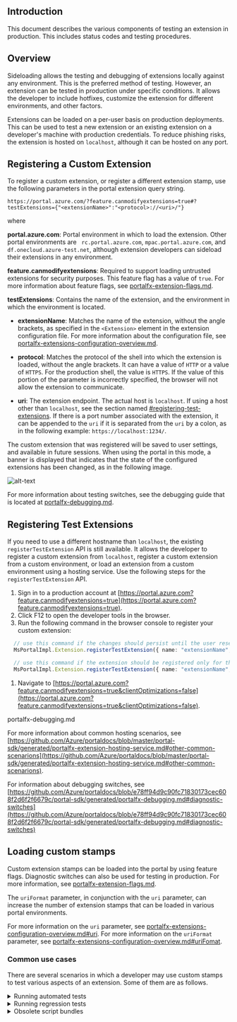 ## Introduction

This document describes the various components of testing an extension in production. This includes status codes and testing procedures.  

## Overview

Sideloading allows the testing and debugging of extensions locally against any environment. This is the preferred method of testing. However, an extension can be 
tested in production under specific conditions. It allows the developer to include hotfixes, customize the extension for different environments, and other factors. 

Extensions can be loaded on a per-user basis on production deployments. This can be used to test a new extension or an existing extension on a developer's machine with production credentials. To reduce phishing risks, the extension is hosted on `localhost`, although it can be hosted on any port. 

## Registering a Custom Extension 

To register a custom extension, or register a different extension stamp, use the following parameters in the portal extension query string.
 
```https://portal.azure.com/?feature.canmodifyextensions=true#?testExtensions={"<extensionName>":"<protocol>://<uri>/"}```

where

**portal.azure.com**: Portal environment in which to load the extension. Other portal environments are  ` rc.portal.azure.com`, `mpac.portal.azure.com`, and   `df.onecloud.azure-test.net`, although extension developers can sideload their extensions in any environment. 

**feature.canmodifyextensions**: Required to support loading untrusted extensions for security purposes. This feature flag has a value of `true`. For more information about feature flags, see [portalfx-extension-flags.md](portalfx-extension-flags.md).

**testExtensions**: Contains the name of the extension, and the environment in which the environment is located.

* **extensionName**: Matches the name of the extension, without the angle brackets, as specified in the `<Extension>` element  in the  extension configuration file.  For more information about the configuration file, see [portalfx-extensions-configuration-overview.md]().

* **protocol**: Matches the protocol of the shell into which the extension is loaded, without the angle brackets.  It can have a value of `HTTP` or a value of `HTTPS`. For the production shell, the value is `HTTPS`.  If the value of this portion of the parameter is incorrectly specified, the browser will not allow the extension to communicate. 

* **uri**: The extension endpoint. The actual host is `localhost`.  If using a host other than `localhost`, see the section named [#registering-test-extensions](#registering-test-extensions). If there is a port number associated with the extension, it can be appended to the `uri` if it is separated from the `uri` by a colon, as in the following example: `https://localhost:1234/`.

The custom extension that was registered will be saved to user settings, and available in future sessions. When using the portal in this mode, a banner is  displayed that indicates that the state of the configured extensions has been changed, as in the following image.

![alt-text](../media/portalfx-testinprod/localExtensions.png "Local extensions")

For more information about testing switches, see the debugging guide that is located at [portalfx-debugging.md](portalfx-debugging.md).

## Registering Test Extensions

 If you need to use a different hostname than  `localhost`, the existing `registerTestExtension` API is still available. It allows the developer to register a custom extension from `localhost`, register a custom extension from a custom environment, or load an extension from a custom environment using a hosting service. Use the following steps for the `registerTestExtension` API. 
 
 1. Sign in to a production account at [https://portal.azure.com?feature.canmodifyextensions=true](https://portal.azure.com?feature.canmodifyextensions=true).
 1. Click F12 to open the developer tools in the browser.
 1. Run the following command in the browser console to register your custom extension:
 
   ```ts
     // use this command if the changes should persist until the user resets the settings or executes MsPortalImpl.Extension.unregisterTestExtension("extensionName")
     MsPortalImpl.Extension.registerTestExtension({ name: "extensionName", uri: "https://someserver:59344" });
 
     // use this command if the extension should be registered only for the current portal load
     MsPortalImpl.Extension.registerTestExtension({ name: "extensionName", uri: "https://someserver:59344" }, true);
   ```

 1. Navigate to [https://portal.azure.com?feature.canmodifyextensions=true&clientOptimizations=false](https://portal.azure.com?feature.canmodifyextensions=true&clientOptimizations=false).
 

 portalfx-debugging.md

 
 For more information about common hosting scenarios, see [https://github.com/Azure/portaldocs/blob/master/portal-sdk/generated/portalfx-extension-hosting-service.md#other-common-scenarions](https://github.com/Azure/portaldocs/blob/master/portal-sdk/generated/portalfx-extension-hosting-service.md#other-common-scenarions).

<!-- TODO: Update this link to the extension flags document when it is complete. -->

 For information about debugging switches, see  [https://github.com/Azure/portaldocs/blob/e78ff94d9c90fc71830173cec608f2d6f2f6679c/portal-sdk/generated/portalfx-debugging.md#diagnostic-switches](https://github.com/Azure/portaldocs/blob/e78ff94d9c90fc71830173cec608f2d6f2f6679c/portal-sdk/generated/portalfx-debugging.md#diagnostic-switches)

## Loading custom stamps

Custom extension stamps can be loaded into the portal by using feature flags.  Diagnostic switches can also be used for testing in production.  For more information, see [portalfx-extension-flags.md](portalfx-extension-flags.md).

The `uriFormat` parameter, in conjunction with the `uri` parameter, can increase the number of extension stamps that can be loaded in various portal environments. 

For more information on the `uri` parameter, see [portalfx-extensions-configuration-overview.md#uri](portalfx-extensions-configuration-overview.md#uri).   For more information on the  `uriFormat` parameter, see [portalfx-extensions-configuration-overview.md#uriFomat](portalfx-extensions-configuration-overview.md#uriFomat).  

### Common use cases

There are several scenarios in which a developer may use custom stamps to test various aspects of an extension. Some of them are as follows. 

<details>

<summary>Running automated tests</summary>

Automated tests that run against a production environment should be marked as test/synthetic traffic. Use one of the following options to accomplish this.

1. Add the TestTraffic phrase to the `userAgentString` field. Replace `TeamName` and `Component` in the following example with the appropriate values, without the angle brackets.

    ```TestTraffic-<TeamName>-<Component>  ```

1. Set the query string parameter to `feature.UserType=test`. 
This setting excludes test traffic from our reports.
</details>
<details>
<summary>Running regression tests</summary>

Regression tests and build verification tests are    .
<!-- TODO: Determine how extension stamps are used to run partial tests. -->
</details>
<details>
<summary>Obsolete script bundles</summary>

If the extension uses deprecated features that have been moved to obsolete script bundles, then the ```obsoleteBundlesBitmask``` flag should be specified, as in the following example.

```
  MsPortalImpl.Extension.registerTestExtension({
      name: "extensionName",
      uri: "https://someserver:59344",
      obsoleteBundlesBitmask: 1 // or the relevant value as appropriate.
  });
```

The current list of obsoleted bundles is in the following table.

| Definition file | Flag  |  Bundle description | 
| ---             | ---   | --- |
| Obsolete0.d.ts  | 1     | Parameter collector V1/V2 |
| Obsolete1.d.ts  | 2     | CsmTopology control | 

For example, if parameter collector V1/V2 is used, then the `obsoleteBundlesBitmask` flag should have a value of  1. If the extension uses both parameter collector V1/V2 and CsmTopology control, specify 3 (1 + 2).

**NOTE**:  If the extension uses obsolete bundles, there may be a performance penalty when it is loaded.  Its performance can be  improved by migrating away from these dependencies, i.e. PCV1, PCV2 and  `CsmTopology` control. For more information about improving extension performance, see [portalfx-extensions-configuration-scenarios.md#pcv1-and-pcv2-removal](portalfx-extensions-configuration-scenarios.md#pcv1-and-pcv2-removal).

For more information about obsolete bundles and obsolete script bundles, see [portalfx-extension-reference-obsolete-bundle.md](portalfx-extension-reference-obsolete-bundle.md).
</details>